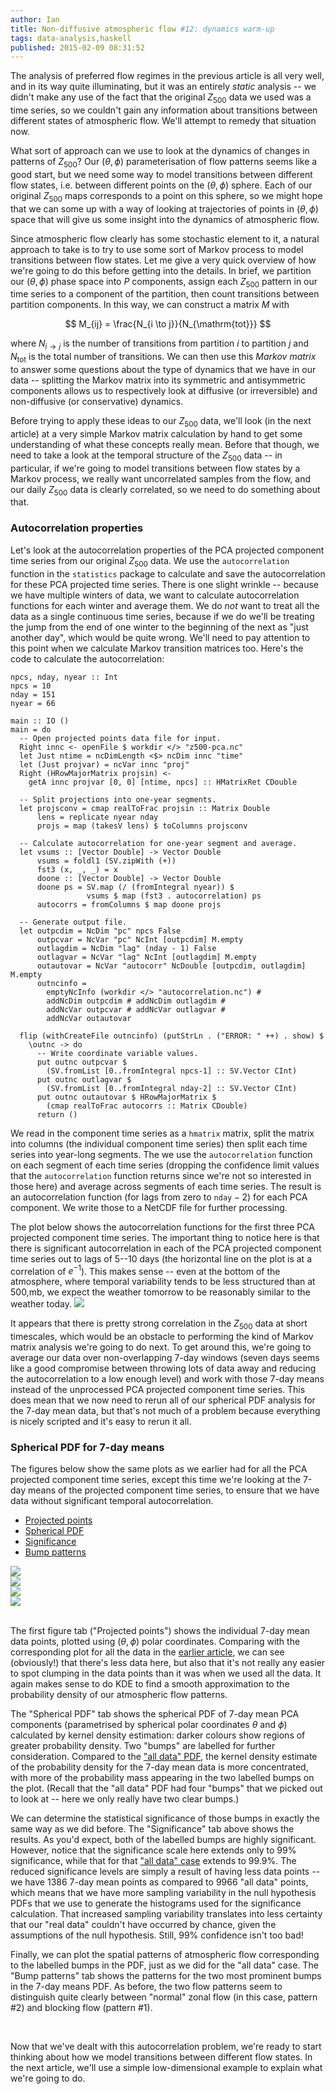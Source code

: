 ```yaml
---
author: Ian
title: Non-diffusive atmospheric flow #12: dynamics warm-up
tags: data-analysis,haskell
published: 2015-02-09 08:31:52
---
```


The analysis of preferred flow regimes in the previous article is all
very well, and in its way quite illuminating, but it was an entirely
*static* analysis -- we didn't make any use of the fact that the
original $Z_{500}$ data we used was a time series, so we couldn't gain
any information about transitions between different states of
atmospheric flow.  We'll attempt to remedy that situation now.

What sort of approach can we use to look at the dynamics of changes in
patterns of $Z_{500}$?  Our $(\theta, \phi)$ parameterisation of flow
patterns seems like a good start, but we need some way to model
transitions between different flow states, i.e. between different
points on the $(\theta, \phi)$ sphere.  Each of our original $Z_{500}$
maps corresponds to a point on this sphere, so we might hope that we
can some up with a way of looking at trajectories of points in
$(\theta, \phi)$ space that will give us some insight into the
dynamics of atmospheric flow.

<!--MORE-->

Since atmospheric flow clearly has some stochastic element to it, a
natural approach to take is to try to use some sort of Markov process
to model transitions between flow states.  Let me give a very quick
overview of how we're going to do this before getting into the
details.  In brief, we partition our $(\theta, \phi)$ phase space into
$P$ components, assign each $Z_{500}$ pattern in our time series to a
component of the partition, then count transitions between partition
components.  In this way, we can construct a matrix $M$ with

$$ M_{ij} = \frac{N_{i \to j}}{N_{\mathrm{tot}}} $$

where $N_{i \to j}$ is the number of transitions from partition $i$ to
partition $j$ and $N_{\mathrm{tot}}$ is the total number of
transitions.  We can then use this *Markov matrix* to answer some
questions about the type of dynamics that we have in our data --
splitting the Markov matrix into its symmetric and antisymmetric
components allows us to respectively look at diffusive (or
irreversible) and non-diffusive (or conservative) dynamics.

Before trying to apply these ideas to our $Z_{500}$ data, we'll look
(in the next article) at a very simple Markov matrix calculation by
hand to get some understanding of what these concepts really mean.
Before that though, we need to take a look at the temporal structure
of the $Z_{500}$ data -- in particular, if we're going to model
transitions between flow states by a Markov process, we really want
uncorrelated samples from the flow, and our daily $Z_{500}$ data is
clearly correlated, so we need to do something about that.


### Autocorrelation properties

Let's look at the autocorrelation properties of the PCA projected
component time series from our original $Z_{500}$ data.  We use the
`autocorrelation` function in the `statistics` package to calculate
and save the autocorrelation for these PCA projected time series.
There is one slight wrinkle -- because we have multiple winters of
data, we want to calculate autocorrelation functions for each winter
and average them.  We do *not* want to treat all the data as a single
continuous time series, because if we do we'll be treating the jump
from the end of one winter to the beginning of the next as "just
another day", which would be quite wrong.  We'll need to pay attention
to this point when we calculate Markov transition matrices too.
Here's the code to calculate the autocorrelation:

~~~~ {.haskell}
npcs, nday, nyear :: Int
npcs = 10
nday = 151
nyear = 66

main :: IO ()
main = do
  -- Open projected points data file for input.
  Right innc <- openFile $ workdir </> "z500-pca.nc"
  let Just ntime = ncDimLength <$> ncDim innc "time"
  let (Just projvar) = ncVar innc "proj"
  Right (HRowMajorMatrix projsin) <-
    getA innc projvar [0, 0] [ntime, npcs] :: HMatrixRet CDouble

  -- Split projections into one-year segments.
  let projsconv = cmap realToFrac projsin :: Matrix Double
      lens = replicate nyear nday
      projs = map (takesV lens) $ toColumns projsconv

  -- Calculate autocorrelation for one-year segment and average.
  let vsums :: [Vector Double] -> Vector Double
      vsums = foldl1 (SV.zipWith (+))
      fst3 (x, _, _) = x
      doone :: [Vector Double] -> Vector Double
      doone ps = SV.map (/ (fromIntegral nyear)) $
                 vsums $ map (fst3 . autocorrelation) ps
      autocorrs = fromColumns $ map doone projs

  -- Generate output file.
  let outpcdim = NcDim "pc" npcs False
      outpcvar = NcVar "pc" NcInt [outpcdim] M.empty
      outlagdim = NcDim "lag" (nday - 1) False
      outlagvar = NcVar "lag" NcInt [outlagdim] M.empty
      outautovar = NcVar "autocorr" NcDouble [outpcdim, outlagdim] M.empty
      outncinfo =
        emptyNcInfo (workdir </> "autocorrelation.nc") #
        addNcDim outpcdim # addNcDim outlagdim #
        addNcVar outpcvar # addNcVar outlagvar #
        addNcVar outautovar

  flip (withCreateFile outncinfo) (putStrLn . ("ERROR: " ++) . show) $
    \outnc -> do
      -- Write coordinate variable values.
      put outnc outpcvar $
        (SV.fromList [0..fromIntegral npcs-1] :: SV.Vector CInt)
      put outnc outlagvar $
        (SV.fromList [0..fromIntegral nday-2] :: SV.Vector CInt)
      put outnc outautovar $ HRowMajorMatrix $
        (cmap realToFrac autocorrs :: Matrix CDouble)
      return ()
~~~~

We read in the component time series as a `hmatrix` matrix, split the
matrix into columns (the individual component time series) then split
each time series into year-long segments.  The we use the
`autocorrelation` function on each segment of each time series
(dropping the confidence limit values that the `autocorrelation`
function returns since we're not so interested in those here) and
average across segments of each time series.  The result is an
autocorrelation function (for lags from zero to $\mathtt{nday}-2$) for
each PCA component.  We write those to a NetCDF file for further
processing.

The plot below shows the autocorrelation functions for the first three
PCA projected component time series.  The important thing to notice
here is that there is significant autocorrelation in each of the PCA
projected component time series out to lags of 5--10 days (the
horizontal line on the plot is at a correlation of $e^{-1}$).  This
makes sense -- even at the bottom of the atmosphere, where temporal
variability tends to be less structured than at 500\,mb, we expect the
weather tomorrow to be reasonably similar to the weather today.
<img src="autocorr.svg">

It appears that there is pretty strong correlation in the $Z_{500}$
data at short timescales, which would be an obstacle to performing the
kind of Markov matrix analysis we're going to do next.  To get around
this, we're going to average our data over non-overlapping 7-day
windows (seven days seems like a good compromise between throwing lots
of data away and reducing the autocorrelation to a low enough level)
and work with those 7-day means instead of the unprocessed PCA
projected component time series.  This does mean that we now need to
rerun all of our spherical PDF analysis for the 7-day mean data, but
that's not much of a problem because everything is nicely scripted and
it's easy to rerun it all.


### Spherical PDF for 7-day means

The figures below show the same plots as we earlier had for all the
PCA projected component time series, except this time we're looking at
the 7-day means of the projected component time series, to ensure that
we have data without significant temporal autocorrelation.

<a name="figs"></a>
<ul class="nav nav-tabs" role="tablist">
  <li class="active">
    <a href="#fig1" role="tab" data-toggle="tab">
      Projected points
    </a>
  </li>
  <li>
    <a href="#fig2" role="tab" data-toggle="tab">
      Spherical PDF
    </a>
  </li>
  <li>
    <a href="#fig3" role="tab" data-toggle="tab">
      Significance
    </a>
  </li>
  <li>
    <a href="#fig4" role="tab" data-toggle="tab">
      Bump patterns
    </a>
  </li>
</ul>

<div class="tab-content">
<div class="tab-pane active" id="fig1">
  <img src="proj-points.png">
</div>
<div class="tab-pane" id="fig2">
  <img src="spherical-pdf.png">
</div>
<div class="tab-pane" id="fig3">
  <img src="spherical-pdf-significance.png">
</div>
<div class="tab-pane" id="fig4">
  <img src="pdf-bump-pattern-blog.png">
</div>
</div>

<br>

The first figure tab ("Projected points") shows the individual 7-day
mean data points, plotted using $(\theta, \phi)$ polar coordinates.
Comparing with the corresponding plot for all the data in the
[earlier article][blog8], we can see (obviously!) that there's less
data here, but also that it's not really any easier to spot clumping
in the data points than it was when we used all the data.  It again
makes sense to do KDE to find a smooth approximation to the
probability density of our atmospheric flow patterns.

The "Spherical PDF" tab shows the spherical PDF of 7-day mean PCA
components (parametrised by spherical polar coordinates $\theta$ and
$\phi$) calculated by kernel density estimation: darker colours show
regions of greater probability density.  Two "bumps" are labelled for
further consideration.  Compared to the ["all data" PDF][blog8], the
kernel density estimate of the probability density for the 7-day mean
data is more concentrated, with more of the probability mass appearing
in the two labelled bumps on the plot.  (Recall that the "all data"
PDF had four "bumps" that we picked out to look at -- here we only
really have two clear bumps.)

We can determine the statistical significance of those bumps in
exactly the same way as we did before.  The "Significance" tab above
shows the results.  As you'd expect, both of the labelled bumps are
highly significant.  However, notice that the significance scale here
extends only to 99\% significance, while that for that
["all data" case][blog10] extends to 99.9%.  The reduced significance
levels are simply a result of having less data points -- we have 1386
7-day mean points as compared to 9966 "all data" points, which means
that we have more sampling variability in the null hypothesis PDFs
that we use to generate the histograms used for the significance
calculation.  That increased sampling variability translates into less
certainty that our "real data" couldn't have occurred by chance, given
the assumptions of the null hypothesis.  Still, 99% confidence isn't
too bad!

Finally, we can plot the spatial patterns of atmospheric flow
corresponding to the labelled bumps in the PDF, just as we did for the
"all data" case.  The "Bump patterns" tab shows the patterns for the
two most prominent bumps in the 7-day means PDF.  As before, the two
flow patterns seem to distinguish quite clearly between "normal" zonal
flow (in this case, pattern #2) and blocking flow (pattern #1).

<br>

Now that we've dealt with this autocorrelation problem, we're ready to
start thinking about how we model transitions between different flow
states.  In the next article, we'll use a simple low-dimensional
example to explain what we're going to do.


[blog8]: /blog/posts/2015/01/27/data-analysis-ao1-8/index.html
[blog10]: /blog/posts/2015/02/02/data-analysis-ao1-10/index.html
